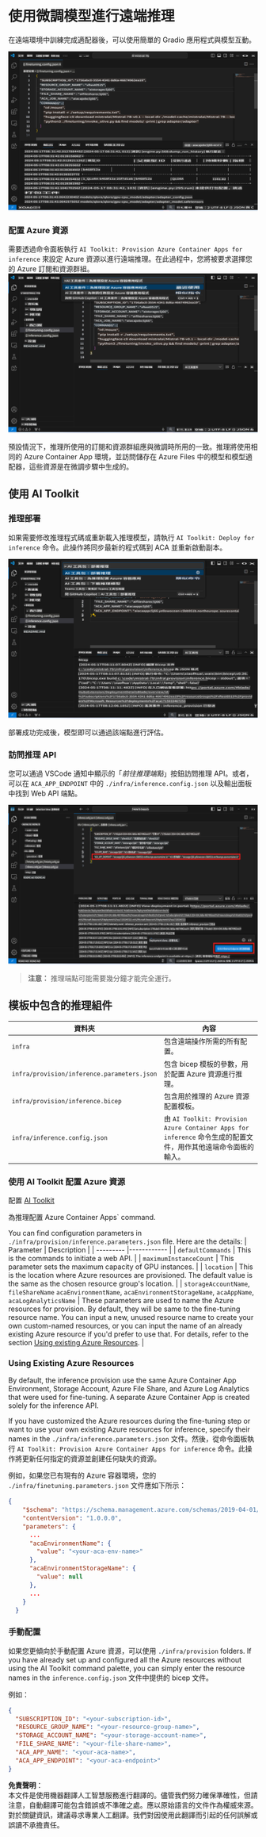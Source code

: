 # 使用微調模型進行遠端推理

在遠端環境中訓練完成適配器後，可以使用簡單的 Gradio 應用程式與模型互動。

![微調完成](../../../../../translated_images/log-finetuning-res.4b3ee593f24d3096742d09375adade22b217738cab93bc1139f224e5888a1cbf.tw.png)

### 配置 Azure 資源
需要透過命令面板執行 `AI Toolkit: Provision Azure Container Apps for inference` 來設定 Azure 資源以進行遠端推理。在此過程中，您將被要求選擇您的 Azure 訂閱和資源群組。  
![配置推理資源](../../../../../translated_images/command-provision-inference.b294f3ae5764ab45b83246d464ad5329b0de20cf380f75a699b4cc6b5495ca11.tw.png)

預設情況下，推理所使用的訂閱和資源群組應與微調時所用的一致。推理將使用相同的 Azure Container App 環境，並訪問儲存在 Azure Files 中的模型和模型適配器，這些資源是在微調步驟中生成的。

## 使用 AI Toolkit

### 推理部署  
如果需要修改推理程式碼或重新載入推理模型，請執行 `AI Toolkit: Deploy for inference` 命令。此操作將同步最新的程式碼到 ACA 並重新啟動副本。

![推理部署](../../../../../translated_images/command-deploy.cb6508c973d6257e649aa4f262d3c170a374da3e9810a4f3d9e03935408a592b.tw.png)

部署成功完成後，模型即可以通過該端點進行評估。

### 訪問推理 API

您可以通過 VSCode 通知中顯示的「*前往推理端點*」按鈕訪問推理 API。或者，可以在 `ACA_APP_ENDPOINT` 中的 `./infra/inference.config.json` 以及輸出面板中找到 Web API 端點。

![應用端點](../../../../../translated_images/notification-deploy.00f4267b7aa6a18cfaaec83a7831b5d09311d5d96a70bb4c9d651ea4a41a8af7.tw.png)

> **注意：** 推理端點可能需要幾分鐘才能完全運行。

## 模板中包含的推理組件

| 資料夾 | 內容 |
| ------ |--------- |
| `infra` | 包含遠端操作所需的所有配置。 |
| `infra/provision/inference.parameters.json` | 包含 bicep 模板的參數，用於配置 Azure 資源進行推理。 |
| `infra/provision/inference.bicep` | 包含用於推理的 Azure 資源配置模板。 |
| `infra/inference.config.json` | 由 `AI Toolkit: Provision Azure Container Apps for inference` 命令生成的配置文件，用作其他遠端命令面板的輸入。 |

### 使用 AI Toolkit 配置 Azure 資源
配置 [AI Toolkit](https://marketplace.visualstudio.com/items?itemName=ms-windows-ai-studio.windows-ai-studio)

為推理配置 Azure Container Apps` command.

You can find configuration parameters in `./infra/provision/inference.parameters.json` file. Here are the details:
| Parameter | Description |
| --------- |------------ |
| `defaultCommands` | This is the commands to initiate a web API. |
| `maximumInstanceCount` | This parameter sets the maximum capacity of GPU instances. |
| `location` | This is the location where Azure resources are provisioned. The default value is the same as the chosen resource group's location. |
| `storageAccountName`, `fileShareName` `acaEnvironmentName`, `acaEnvironmentStorageName`, `acaAppName`,  `acaLogAnalyticsName` | These parameters are used to name the Azure resources for provision. By default, they will be same to the fine-tuning resource name. You can input a new, unused resource name to create your own custom-named resources, or you can input the name of an already existing Azure resource if you'd prefer to use that. For details, refer to the section [Using existing Azure Resources](../../../../../md/01.Introduction/03). |

### Using Existing Azure Resources

By default, the inference provision use the same Azure Container App Environment, Storage Account, Azure File Share, and Azure Log Analytics that were used for fine-tuning. A separate Azure Container App is created solely for the inference API. 

If you have customized the Azure resources during the fine-tuning step or want to use your own existing Azure resources for inference, specify their names in the `./infra/inference.parameters.json` 文件。然後，從命令面板執行 `AI Toolkit: Provision Azure Container Apps for inference` 命令。此操作將更新任何指定的資源並創建任何缺失的資源。

例如，如果您已有現有的 Azure 容器環境，您的 `./infra/finetuning.parameters.json` 文件應如下所示：

```json
{
    "$schema": "https://schema.management.azure.com/schemas/2019-04-01/deploymentParameters.json#",
    "contentVersion": "1.0.0.0",
    "parameters": {
      ...
      "acaEnvironmentName": {
        "value": "<your-aca-env-name>"
      },
      "acaEnvironmentStorageName": {
        "value": null
      },
      ...
    }
  }
```

### 手動配置  
如果您更傾向於手動配置 Azure 資源，可以使用 `./infra/provision` folders. If you have already set up and configured all the Azure resources without using the AI Toolkit command palette, you can simply enter the resource names in the `inference.config.json` 文件中提供的 bicep 文件。

例如：

```json
{
  "SUBSCRIPTION_ID": "<your-subscription-id>",
  "RESOURCE_GROUP_NAME": "<your-resource-group-name>",
  "STORAGE_ACCOUNT_NAME": "<your-storage-account-name>",
  "FILE_SHARE_NAME": "<your-file-share-name>",
  "ACA_APP_NAME": "<your-aca-name>",
  "ACA_APP_ENDPOINT": "<your-aca-endpoint>"
}
```

**免責聲明**：  
本文件是使用機器翻譯人工智慧服務進行翻譯的。儘管我們努力確保準確性，但請注意，自動翻譯可能包含錯誤或不準確之處。應以原始語言的文件作為權威來源。對於關鍵資訊，建議尋求專業人工翻譯。我們對因使用此翻譯而引起的任何誤解或誤讀不承擔責任。